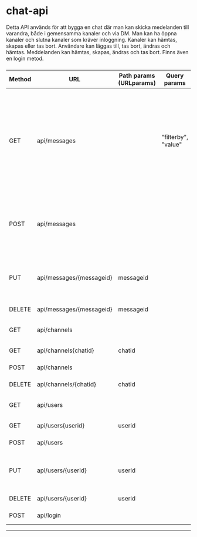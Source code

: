 # chat-api

Detta API används för att bygga en chat där man kan skicka medelanden till varandra, både i gemensamma kanaler och via DM. Man kan ha öppna kanaler och slutna kanaler som kräver inloggning. Kanaler kan hämtas, skapas eller tas bort. Användare kan läggas till, tas bort, ändras och hämtas. Meddelanden kan hämtas, skapas, ändras och tas bort. Finns även en login metod.

###
| Method | URL| Path params (URLparams) | Query params | Body params |Description |
|-----|---|---|--|---|----|
| GET | api/messages || "filterby", "value" | | Hämta meddelanden. Ange med hjälpa av query-string om det ska hämtas med värde för kanal(chat) eller DM(sender), ange kanalen eller avsändarens id ("chat-value" respektive "sender-value") enligt logiken: api/messages/?filterby=chat&value=chatValue där chatValue ersätts med din kanals id. Returnerar { "content" , "chat" , "sender" ,"timestamp" , messageid}|
| POST | api/messages | | | {"content": "sender": "chat" } eller {"content" , "sender" , "reciever" } | Skapa ett nytt meddelande, ange i body om meddelanden ska ha parameter {chat} eller {reciver} beroende på om det ska användas i en kanal eller som ett DM. "timestamp" och "messageid" genereras automatiskt vid POST |
| PUT  |  api/messages/{messageid}| messageid ||| Uppdatera ett meddelande med ett angivet {messageid}. Skicka med de parametrar som ska ändras i body. Alla parametrar utom "messageid" kan ändras.|
 |DELETE | api/messages/{messageid} | messageid | | | Ta bort ett meddelande med ett angivet {messageid}. |
| GET | api/channels | | | | Hämta samtliga kanaler. Returnerar {"chatname" , "public" , "chatid"} |
| GET | api/channels{chatid} | chatid | | | Hämta en kanal med ett angivet {chatid}. |
| POST | api/channels | | | {"chatname" , "public"} | Skapa en ny kanal.  Chatid skapas automatiskt vid POST. |
| DELETE | api/channels/{chatid}| chatid | | | Ta bort en befintlig kanal med ett angivet {chatid}. |
| GET | api/users | | | | Hämta samtliga användare. Returnerar {"uname" , "password" , "userid"} |
|GET | api/users{userid} | userid | |  | Hämta en användare med ett angivet {userid} .|
| POST | api/users | | | { "uname", "password"} | Lägga till ny användare. |
| PUT | api/users/{userid}  | userid | || Uppdatera ett users-objekt med ett angivet {userid}. Lägg till {"uname"} eller {"password"} i body beroende på vad som ska ändras. |
| DELETE | api/users/{userid}  | userid | | | Ta bort en användare ed ett angivet {userid}. |
| POST | api/login | | | {"uname","password" } | Logga in som användare. |

----------------------------------------

